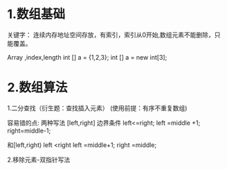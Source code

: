 # 1.数组基础
关键字：
    连续内存地址空间存放，有索引，索引从0开始,数组元素不能删除，只能覆盖。

Array ,index,length
int [] a = {1,2,3};
int [] a = new int[3];

# 2.数组算法
1.二分查找（衍生题：查找插入元素）
(使用前提：有序不重复数组)


容易错的点:
两种写法 [left,right]
边界条件 left<=right;
left =middle +1;
right=middle-1;

和[left,right)
left <right 
left =middle+1;
right =middle;


2.移除元素-双指针写法